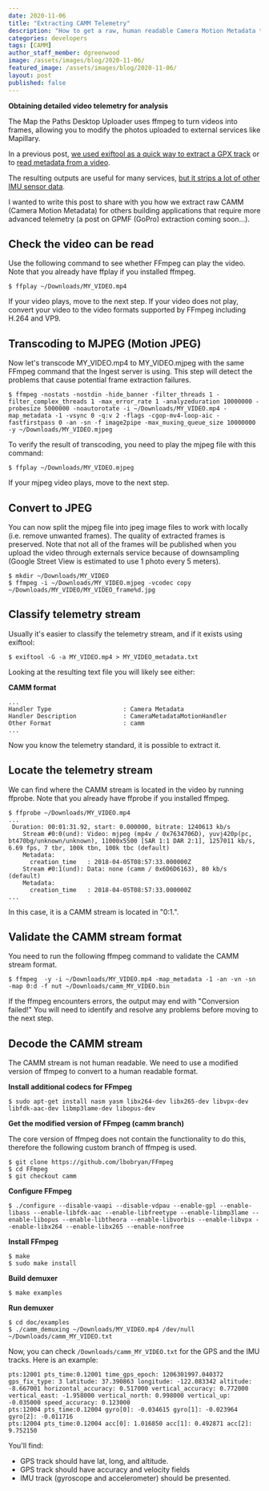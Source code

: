 ```yaml
---
date: 2020-11-06
title: "Extracting CAMM Telemetry"
description: "How to get a raw, human readable Camera Motion Metadata track from a video with a CAMM track."
categories: developers
tags: [CAMM]
author_staff_member: dgreenwood
image: /assets/images/blog/2020-11-06/
featured_image: /assets/images/blog/2020-11-06/
layout: post
published: false
---
```


**Obtaining detailed video telemetry for analysis**

The Map the Paths Desktop Uploader uses ffmpeg to turn videos into frames, allowing you to modify the photos uploaded to external services like Mapillary.

In a previous post, [we used exiftool as a quick way to extract a GPX track](/blog/2020/extracting-gps-track-from-360-timelapse-video) or to [read metadata from a video](/blog/2020/metadata-exif-xmp-360-video-files/).

The resulting outputs are useful for many services, [but it strips a lot of other IMU sensor data](/blog/2020/camera-sensors-imu-accelerometer-gyroscope-magnetometer).

I wanted to write this post to share with you how we extract raw CAMM (Camera Motion Metadata) for others building applications that require more advanced telemetry (a post on GPMF (GoPro) extraction coming soon...).

## Check the video can be read

Use the following command to see whether FFmpeg can play the video. Note that you already have ffplay if you installed ffmpeg.

```
$ ffplay ~/Downloads/MY_VIDEO.mp4
```

If your video plays, move to the next step. If your video does not play, convert your video to the video formats supported by FFmpeg including H.264 and VP9.

## Transcoding to MJPEG (Motion JPEG)

Now let's transcode MY_VIDEO.mp4 to MY_VIDEO.mjpeg with the same FFmpeg command that the Ingest server is using. This step will detect the problems that cause potential frame extraction failures.

```
$ ffmpeg -nostats -nostdin -hide_banner -filter_threads 1 -filter_complex_threads 1 -max_error_rate 1 -analyzeduration 10000000 -probesize 5000000 -noautorotate -i ~/Downloads/MY_VIDEO.mp4 -map_metadata -1 -vsync 0 -q:v 2 -flags -cgop-mv4-loop-aic -fastfirstpass 0 -an -sn -f image2pipe -max_muxing_queue_size 10000000 -y ~/Downloads/MY_VIDEO.mjpeg
```

To verify the result of transcoding, you need to play the mjpeg file with this command:

```
$ ffplay ~/Downloads/MY_VIDEO.mjpeg
```

If your mjpeg video plays, move to the next step.

## Convert to JPEG

You can now split the mjpeg file into jpeg image files to work with locally (i.e. remove unwanted frames). The quality of extracted frames is preserved. Note that not all of the frames will be published when you upload the video through externals service because of downsampling (Google Street View is estimated to use 1 photo every 5 meters). 

```
$ mkdir ~/Downloads/MY_VIDEO
$ ffmpeg -i ~/Downloads/MY_VIDEO.mjpeg -vcodec copy ~/Downloads/MY_VIDEO/MY_VIDEO_frame%d.jpg
```

## Classify telemetry stream

Usually it's easier to classify the telemetry stream, and if it exists using exiftool:

```
$ exiftool -G -a MY_VIDEO.mp4 > MY_VIDEO_metadata.txt
```

Looking at the resulting text file you will likely see either:

**CAMM format**

```
...
Handler Type                    : Camera Metadata
Handler Description             : CameraMetadataMotionHandler
Other Format                    : camm
...
```

Now you know the telemetry standard, it is possible to extract it.

## Locate the telemetry stream

We can find where the CAMM stream is located in the video by running ffprobe. Note that you already have ffprobe if you installed ffmpeg.

```
$ ffprobe ~/Downloads/MY_VIDEO.mp4
...
 Duration: 00:01:31.92, start: 0.000000, bitrate: 1240613 kb/s
    Stream #0:0(und): Video: mjpeg (mp4v / 0x7634706D), yuvj420p(pc, bt470bg/unknown/unknown), 11000x5500 [SAR 1:1 DAR 2:1], 1257011 kb/s, 6.69 fps, 7 tbr, 100k tbn, 100k tbc (default)
    Metadata:
      creation_time   : 2018-04-05T08:57:33.000000Z
    Stream #0:1(und): Data: none (camm / 0x6D6D6163), 80 kb/s (default)
    Metadata:
      creation_time   : 2018-04-05T08:57:33.000000Z
...
```

In this case, it is a CAMM stream is located in "0:1.".

## Validate the CAMM stream format

You need to run the following ffmpeg command to validate the CAMM stream format.

```
$ ffmpeg  -y -i ~/Downloads/MY_VIDEO.mp4 -map_metadata -1 -an -vn -sn -map 0:d -f nut ~/Downloads/camm_MY_VIDEO.bin
```

If the ffmpeg encounters errors, the output may end with "Conversion failed!" You will need to identify and resolve any problems before moving to the next step.

## Decode the CAMM stream

The CAMM stream is not human readable. We need to use a modified version of ffmpeg to convert to a human readable format.

**Install additional codecs for FFmpeg**

```
$ sudo apt-get install nasm yasm libx264-dev libx265-dev libvpx-dev libfdk-aac-dev libmp3lame-dev libopus-dev
```

**Get the modified version of FFmpeg (camm branch)**

The core version of ffmpeg does not contain the functionality to do this, therefore the following custom branch of ffmpeg is used.

```
$ git clone https://github.com/lbobryan/FFmpeg
$ cd FFmpeg
$ git checkout camm
```

**Configure FFmpeg**

```
$ ./configure --disable-vaapi --disable-vdpau --enable-gpl --enable-libass --enable-libfdk-aac --enable-libfreetype --enable-libmp3lame --enable-libopus --enable-libtheora --enable-libvorbis --enable-libvpx --enable-libx264 --enable-libx265 --enable-nonfree
```

**Install FFmpeg**

```
$ make
$ sudo make install
```

**Build demuxer**

```
$ make examples
```

**Run demuxer**

```
$ cd doc/examples
$ ./camm_demuxing ~/Downloads/MY_VIDEO.mp4 /dev/null ~/Downloads/camm_MY_VIDEO.txt
```

Now, you can check `/Downloads/camm_MY_VIDEO.txt` for the GPS and the IMU tracks. Here is an example:

```
pts:12001 pts_time:0.12001 time_gps_epoch: 1206301997.040372 gps_fix_type: 3 latitude: 37.390863 longitude: -122.083342 altitude: -8.667001 horizontal_accuracy: 0.517000 vertical_accuracy: 0.772000 vertical_east: -1.958000 vertical_north: 0.998000 vertical_up: -0.035000 speed_accuracy: 0.123000
pts:12004 pts_time:0.12004 gyro[0]: -0.034615 gyro[1]: -0.023964 gyro[2]: -0.011716
pts:12004 pts_time:0.12004 acc[0]: 1.016850 acc[1]: 0.492871 acc[2]: 9.752150
```

You'll find:

* GPS track should have lat, long, and altitude.
* GPS track should have accuracy and velocity fields
* IMU track (gyroscope and accelerometer) should be presented.